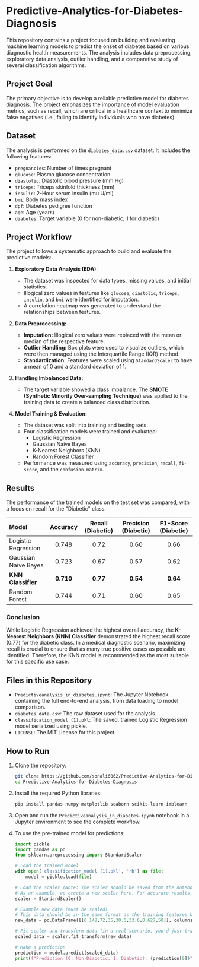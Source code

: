 # Predictive-Analytics-for-Diabetes-Diagnosis
This repository contains a project focused on building and evaluating machine learning models to predict the onset of diabetes based on various diagnostic health measurements. The analysis includes data preprocessing, exploratory data analysis, outlier handling, and a comparative study of several classification algorithms.

## Project Goal
The primary objective is to develop a reliable predictive model for diabetes diagnosis. The project emphasizes the importance of model evaluation metrics, such as recall, which are critical in a healthcare context to minimize false negatives (i.e., failing to identify individuals who have diabetes).

## Dataset
The analysis is performed on the `diabetes_data.csv` dataset. It includes the following features:
- `pregnancies`: Number of times pregnant
- `glucose`: Plasma glucose concentration
- `diastolic`: Diastolic blood pressure (mm Hg)
- `triceps`: Triceps skinfold thickness (mm)
- `insulin`: 2-Hour serum insulin (mu U/ml)
- `bmi`: Body mass index
- `dpf`: Diabetes pedigree function
- `age`: Age (years)
- `diabetes`: Target variable (0 for non-diabetic, 1 for diabetic)

## Project Workflow
The project follows a systematic approach to build and evaluate the predictive models:

1.  **Exploratory Data Analysis (EDA):**
    *   The dataset was inspected for data types, missing values, and initial statistics.
    *   Illogical zero values in features like `glucose`, `diastolic`, `triceps`, `insulin`, and `bmi` were identified for imputation.
    *   A correlation heatmap was generated to understand the relationships between features.

2.  **Data Preprocessing:**
    *   **Imputation:** Illogical zero values were replaced with the mean or median of the respective feature.
    *   **Outlier Handling:** Box plots were used to visualize outliers, which were then managed using the Interquartile Range (IQR) method.
    *   **Standardization:** Features were scaled using `StandardScaler` to have a mean of 0 and a standard deviation of 1.

3.  **Handling Imbalanced Data:**
    *   The target variable showed a class imbalance. The **SMOTE (Synthetic Minority Over-sampling Technique)** was applied to the training data to create a balanced class distribution.

4.  **Model Training & Evaluation:**
    *   The dataset was split into training and testing sets.
    *   Four classification models were trained and evaluated:
        *   Logistic Regression
        *   Gaussian Naive Bayes
        *   K-Nearest Neighbors (KNN)
        *   Random Forest Classifier
    *   Performance was measured using `accuracy`, `precision`, `recall`, `f1-score`, and the `confusion matrix`.

## Results
The performance of the trained models on the test set was compared, with a focus on recall for the "Diabetic" class.

| Model | Accuracy | Recall (Diabetic) | Precision (Diabetic) | F1-Score (Diabetic) |
| :--- | :---: | :---: | :---: | :---: |
| Logistic Regression | 0.748 | 0.72 | 0.60 | 0.66 |
| Gaussian Naive Bayes | 0.723 | 0.67 | 0.57 | 0.62 |
| **KNN Classifier** | **0.710** | **0.77** | **0.54** | **0.64** |
| Random Forest | 0.744 | 0.71 | 0.60 | 0.65 |

### Conclusion
While Logistic Regression achieved the highest overall accuracy, the **K-Nearest Neighbors (KNN) Classifier** demonstrated the highest recall score (0.77) for the diabetic class. In a medical diagnostic scenario, maximizing recall is crucial to ensure that as many true positive cases as possible are identified. Therefore, the KNN model is recommended as the most suitable for this specific use case.

## Files in this Repository
*   `Predictiveanalysis_in_diabetes.ipynb`: The Jupyter Notebook containing the full end-to-end analysis, from data loading to model comparison.
*   `diabetes_data.csv`: The raw dataset used for the analysis.
*   `classification_model (1).pkl`: The saved, trained Logistic Regression model serialized using pickle.
*   `LICENSE`: The MIT License for this project.

## How to Run
1.  Clone the repository:
    ```bash
    git clone https://github.com/sonali6062/Predictive-Analytics-for-Diabetes-Diagnosis.git
    cd Predictive-Analytics-for-Diabetes-Diagnosis
    ```
2.  Install the required Python libraries:
    ```bash
    pip install pandas numpy matplotlib seaborn scikit-learn imblearn
    ```
3.  Open and run the `Predictiveanalysis_in_diabetes.ipynb` notebook in a Jupyter environment to see the complete workflow.

4.  To use the pre-trained model for predictions:
    ```python
    import pickle
    import pandas as pd
    from sklearn.preprocessing import StandardScaler

    # Load the trained model
    with open('classification_model (1).pkl', 'rb') as file:
        model = pickle.load(file)

    # Load the scaler (Note: The scaler should be saved from the notebook for correct scaling)
    # As an example, we create a new scaler here. For accurate results, use the scaler fitted on the original training data.
    scaler = StandardScaler()
    
    # Example new data (must be scaled)
    # This data should be in the same format as the training features before scaling
    new_data = pd.DataFrame([[6,148,72,35,30.5,33.6,0.627,50]], columns=['pregnancies', 'glucose', 'diastolic', 'triceps', 'insulin', 'bmi', 'dpf', 'age'])
    
    # Fit scaler and transform data (in a real scenario, you'd just transform)
    scaled_data = scaler.fit_transform(new_data)

    # Make a prediction
    prediction = model.predict(scaled_data)
    print(f"Prediction (0: Non-Diabetic, 1: Diabetic): {prediction[0]}")
    ```

